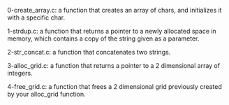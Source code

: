0-create_array.c: a function that creates an array of chars, and initializes it with a specific char.

1-strdup.c: a function that returns a pointer to a newly allocated space in memory, which contains a copy of the string given as a parameter.

2-str_concat.c: a function that concatenates two strings.

3-alloc_grid.c: a function that returns a pointer to a 2 dimensional array of integers.

4-free_grid.c: a function that frees a 2 dimensional grid previously created by your alloc_grid function.
